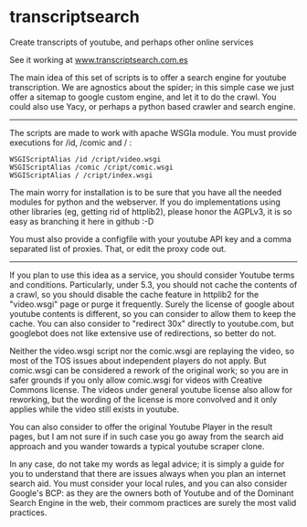 transcriptsearch
================

Create transcripts of youtube, and perhaps other online services

See it working at www.transcriptsearch.com.es

The main idea of this set of scripts is to offer a search engine for
youtube transcription. We are agnostics about the spider; in this
simple case we just offer a sitemap to google custom engine, and
let it to do the crawl. You could also use Yacy, or perhaps
a python based crawler and search engine.


-------------------------

The scripts are made to work with apache WSGIa module.
You must provide executions for /id, /comic and / :

    WSGIScriptAlias /id /cript/video.wsgi
    WSGIScriptAlias /comic /cript/comic.wsgi
    WSGIScriptAlias / /cript/index.wsgi

The main worry for installation is to be sure that you have
all the needed modules for python and the webserver. If
you do implementations using other libraries (eg, getting 
rid of httplib2), please honor the AGPLv3, it is so easy
as branching it here in github :-D

You must also provide a configfile with  your youtube API key
and a comma separated list of proxies. That, or edit the
proxy code out.

--------------------------

If you plan to use this idea as a service, you should consider
Youtube terms and conditions. Particularly, under 5.3, 
you should not cache the contents of a crawl, so you should
disable the cache feature in httplib2 for the "video.wsgi" page 
or purge it frequently. Surely the license of google about
youtube contents is different, so you can consider to allow 
them to keep the cache. You can also consider to "redirect 30x"
directly to youtube.com, but googlebot does not like extensive
use of redirections, so better do not.  

Neither the video.wsgi script nor the comic.wsgi are replaying
the video, so most of the TOS issues about independent players
do not apply. But comic.wsgi can be considered a rework
of the original work; so you are in safer grounds if you only
allow comic.wsgi for videos with Creative Commons license. The
videos under general youtube license also allow for 
reworking, but the wording of the license is more convolved
and it only applies while the video still exists in youtube.

You can also consider to offer the original Youtube Player
in the result pages, but I am not sure if in such case you
go away from the search aid approach and you wander 
towards a typical youtube scraper clone.

In any case, do not take my words as legal advice; it is
simply a guide for you to understand that there are issues
always when you plan an internet search aid. You must consider
your local rules, and you can also consider Google's BCP:
as they are the owners both of Youtube and of the Dominant
Search Engine in the web, their commom practices are surely
the most valid practices.

